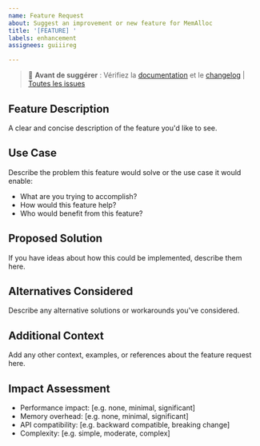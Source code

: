 ```yaml
---
name: Feature Request
about: Suggest an improvement or new feature for MemAlloc
title: '[FEATURE] '
labels: enhancement
assignees: guiiireg

---
```


> 📖 **Avant de suggérer** : Vérifiez la [documentation](../README.md) et le [changelog](../CHANGELOG.md) | [Toutes les issues](https://github.com/guiiireg/MemAlloc/issues)

## Feature Description
A clear and concise description of the feature you'd like to see.

## Use Case
Describe the problem this feature would solve or the use case it would enable:
- What are you trying to accomplish?
- How would this feature help?
- Who would benefit from this feature?

## Proposed Solution
If you have ideas about how this could be implemented, describe them here.

## Alternatives Considered
Describe any alternative solutions or workarounds you've considered.

## Additional Context
Add any other context, examples, or references about the feature request here.

## Impact Assessment
- Performance impact: [e.g. none, minimal, significant]
- Memory overhead: [e.g. none, minimal, significant]
- API compatibility: [e.g. backward compatible, breaking change]
- Complexity: [e.g. simple, moderate, complex]
